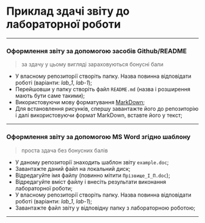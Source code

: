 # Приклад здачі звіту до лабораторної роботи
> 
---
### Оформлення звіту за допомогою засобів Github/README
> за здачу у цьому вигляді зараховуються бонусні бали
- У власному репозиторії створіть папку. Назва повинна відповідати роботі (варіанти: _lab_1_, _lab-1_);
- Перейшовши у папку створіть файл `README.md` (назва і розширення мають бути саме такими);
- Використовуючи мову форматування [MarkDown](https://github.com/adam-p/markdown-here/wiki/Markdown-Cheatsheet);
- Для встановлення рисунків, спершу завантажте його до репозиторію і далі використовуючи формат MarkDown, вставте його у текст;
---
### Оформлення звіту за допомогою MS Word згідно шаблону
> проста здача без бонусних балів
- У даному репозиторії знаходить шаблон звіту `example.doc`;
- Завантажте даний файл на локальний диск;
- Відредагуйте імя файлу (повинно мітити `Прізвище_І_П.doc`);
- Відредагуйте вміст файлу і внесіть результати виконання лабораторної роботи;
- У власному репозиторії створіть папку. Назва повинна відповідати роботі (варіанти: _lab_1_, _lab-1_);
- Завантажте файл звіту у відповідну папку з лабораторною роботою;
---
